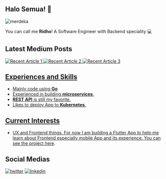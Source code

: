 ## Halo Semua! 🖖

![merdeka](https://media.giphy.com/media/3oEhn2or7wPl4nmmUo/giphy.gif)

You can call me __Ridho__!
A Software Engineer with Backend speciality 💻

## Latest Medium Posts

<a target="_blank" href="https://github-readme-medium-recent-article.vercel.app/medium/@cync/0"><img src="https://github-readme-medium-recent-article.vercel.app/medium/@cync.perdana/0" alt="Recent Article 1">
<a target="_blank" href="https://github-readme-medium-recent-article.vercel.app/medium/@cync/1"><img src="https://github-readme-medium-recent-article.vercel.app/medium/@cync.perdana/1" alt="Recent Article 2">
<a target="_blank" href="https://github-readme-medium-recent-article.vercel.app/medium/@cync/2"><img src="https://github-readme-medium-recent-article.vercel.app/medium/@cync.perdana/2" alt="Recent Article 3">

## Experiences and Skills

- Mainly code using __Go__
- Experienced in building __microservices__.
- __REST API__ is still my favorite.
- Likes to deploy App to __Kubernetes__.

## Current Interests

- UX and Frontend things. For now I am building a Flutter App to help me learn about Frontend especially mobile App and its experience.
You can see the project [here](https://github.com/ridhoperdana/edompet).

## Social Medias

[![twitter](https://user-images.githubusercontent.com/13913371/87139070-98715280-c2c9-11ea-98e5-62272b0fa691.png)](https://twitter.com/cync48)
[![linkedin](https://user-images.githubusercontent.com/13913371/87139245-d3738600-c2c9-11ea-8a2a-570f15a67132.png)](https://www.linkedin.com/in/ridhoperdana/)
